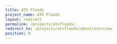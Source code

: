 ```yaml
---
title: ATX Floods
project_name: ATX Floods
layout: redirect
permalink: /projects/atxfloods/
redirect_to: /projects/atxfloods/about/overview
position: 0
---
```

